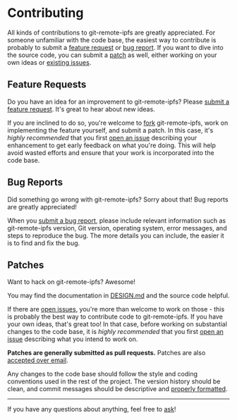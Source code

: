 # Contributing

All kinds of contributions to git-remote-ipfs are greatly appreciated. For
someone unfamiliar with the code base, the easiest way to contribute is
probably to submit a [feature request](#feature-requests) or [bug
report](#bug-reports). If you want to dive into the source code, you can submit
a [patch](#patches) as well, either working on your own ideas or [existing
issues][issues].

## Feature Requests

Do you have an idea for an improvement to git-remote-ipfs? Please [submit a
feature request][issue]. It's great to hear about new ideas.

If you are inclined to do so, you're welcome to [fork][fork]
git-remote-ipfs, work on implementing the feature yourself, and submit a
patch. In this case, it's _highly recommended_ that you first [open an
issue][issue] describing your enhancement to get early feedback on what you're
doing. This will help avoid wasted efforts and ensure that your work is
incorporated into the code base.

## Bug Reports

Did something go wrong with git-remote-ipfs? Sorry about that! Bug reports
are greatly appreciated!

When you [submit a bug report][issue], please include relevant information such
as git-remote-ipfs version, Git version, operating system, error messages,
and steps to reproduce the bug. The more details you can include, the easier it
is to find and fix the bug.

## Patches

Want to hack on git-remote-ipfs? Awesome!

You may find the documentation in [DESIGN.md][design] and the source code
helpful.

If there are [open issues][issues], you're more than welcome to work on those -
this is probably the best way to contribute code to git-remote-ipfs. If you
have your own ideas, that's great too! In that case, before working on
substantial changes to the code base, it is _highly recommended_ that you first
[open an issue][issue] describing what you intend to work on.

**Patches are generally submitted as pull requests.** Patches are also
[accepted over email][email].

Any changes to the code base should follow the style and coding conventions
used in the rest of the project. The version history should be clean, and
commit messages should be descriptive and [properly
formatted][commit-messages].

---

If you have any questions about anything, feel free to [ask][email]!

[design]: DESIGN.md
[issue]: https://github.com/naveensaigit/git-remote-ipfs/issues/new
[issues]: https://github.com/naveensaigit/git-remote-ipfs/issues
[fork]: https://github.com/naveensaigit/git-remote-ipfs/fork
[email]: mailto:naveensaisreenivas@gmail.com
[gitremote-helpers]: https://www.kernel.org/pub/software/scm/git/docs/gitremote-helpers.html
[commit-messages]: http://tbaggery.com/2008/04/19/a-note-about-git-commit-messages.html
